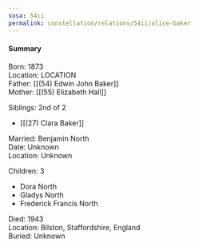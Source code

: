 ```yaml
---
sosa: 54ii
permalink: constellation/relations/54ii/alice-baker
---
```


#### Summary

Born: 1873
<br>Location: LOCATION
<br>Father: [[(54) Edwin John Baker]]
<br>Mother: [[(55) Elizabeth Hall]]

Siblings: 2nd of 2

* [[(27) Clara Baker]]

Married: Benjamin North
<br>Date: Unknown
<br>Location: Unknown

Children: 3

* Dora North
* Gladys North
* Frederick Francis North

Died: 1943
<br>Location: Bilston, Staffordshire, England
<br>Buried: Unknown

<br>
